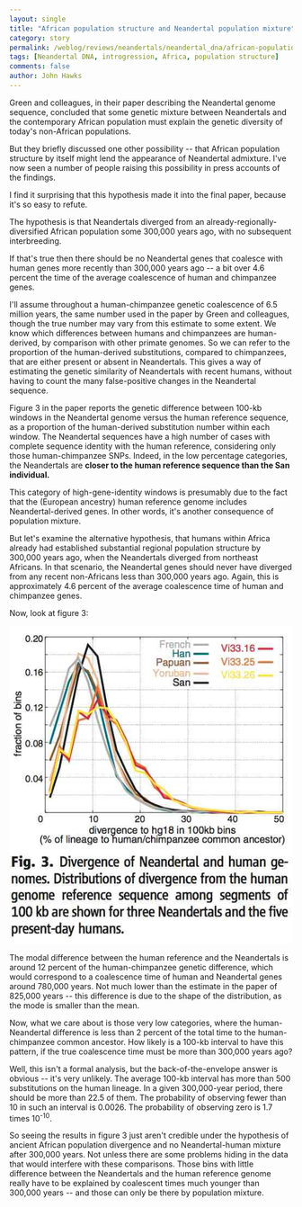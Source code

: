 ```yaml
---
layout: single 
title: "African population structure and Neandertal population mixture" 
category: story
permalink: /weblog/reviews/neandertals/neandertal_dna/african-population-structure-neandertal-mixture-2010.html
tags: [Neandertal DNA, introgression, Africa, population structure] 
comments: false 
author: John Hawks 
---
```


Green and colleagues, in their paper describing the Neandertal genome sequence, concluded that some genetic mixture between Neandertals and the contemporary African population must explain the genetic diversity of today's non-African populations. 

But they briefly discussed one other possibility -- that African population structure by itself might lend the appearance of Neandertal admixture. I've now seen a number of people raising this possibility in press accounts of the findings. 

I find it surprising that this hypothesis made it into the final paper, because it's so easy to refute. 

The hypothesis is that Neandertals diverged from an already-regionally-diversified African population some 300,000 years ago, with no subsequent interbreeding. 

If that's true then there should be no Neandertal genes that coalesce with human genes more recently than 300,000 years ago -- a bit over 4.6 percent the time of the average coalescence of human and chimpanzee genes. 

I'll assume throughout a human-chimpanzee genetic coalescence of 6.5 million years, the same number used in the paper by Green and colleagues, though the true number may vary from this estimate to some extent. We know which differences between humans and chimpanzees are human-derived, by comparison with other primate genomes. So we can refer to the proportion of the human-derived substitutions, compared to chimpanzees, that are either present or absent in Neandertals. This gives a way of estimating the genetic similarity of Neandertals with recent humans, without having to count the many false-positive changes in the Neandertal sequence. 

Figure 3 in the paper reports the genetic difference between 100-kb windows in the Neandertal genome versus the human reference sequence, as a proportion of the human-derived substitution number within each window. The Neandertal sequences have a high number of cases with complete sequence identity with the human reference, considering only those human-chimpanzee SNPs. Indeed, in the low percentage categories, the Neandertals are <b>closer to the human reference sequence than the San individual.</b>

This category of high-gene-identity windows is presumably due to the fact that the (European ancestry) human reference genome includes Neandertal-derived genes. In other words, it's another consequence of population mixture. 

But let's examine the alternative hypothesis, that humans within Africa already had established substantial regional population structure by 300,000 years ago, when the Neandertals diverged from northeast Africans. In that scenario, the Neandertal genes should never have diverged from any recent non-Africans less than 300,000 years ago. Again, this is approximately 4.6 percent of the average coalescence time of human and chimpanzee genes. 

Now, look at figure 3: 

<div class="middle-picture">
<img src="/graphics/green-2010-figure-3.jpg" alt="Figure 3 from Green et al. 2010" />
</div>

The modal difference between the human reference and the Neandertals is around 12 percent of the human-chimpanzee genetic difference, which would correspond to a coalescence time of human and Neandertal genes around 780,000 years. Not much lower than the estimate in the paper of 825,000 years -- this difference is due to the shape of the distribution, as the mode is smaller than the mean. 

Now, what we care about is those very low categories, where the human-Neandertal difference is less than 2 percent of the total time to the human-chimpanzee common ancestor. How likely is a 100-kb interval to have this pattern, if the true coalescence time must be more than 300,000 years ago? 

Well, this isn't a formal analysis, but the back-of-the-envelope answer is obvious -- it's very unlikely. The average 100-kb interval has more than 500 substitutions on the human lineage. In a given 300,000-year period, there should be more than 22.5 of them. The probability of observing fewer than 10 in such an interval is 0.0026. The probability of observing zero is 1.7 times 10<sup>-10</sup>. 

So seeing the results in figure 3 just aren't credible under the hypothesis of ancient African population divergence and no Neandertal-human mixture after 300,000 years. Not unless there are some problems hiding in the data that would interfere with these comparisons. Those bins with little difference between the Neandertals and the human reference genome really have to be explained by coalescent times much younger than 300,000 years -- and those can only be there by population mixture. 


